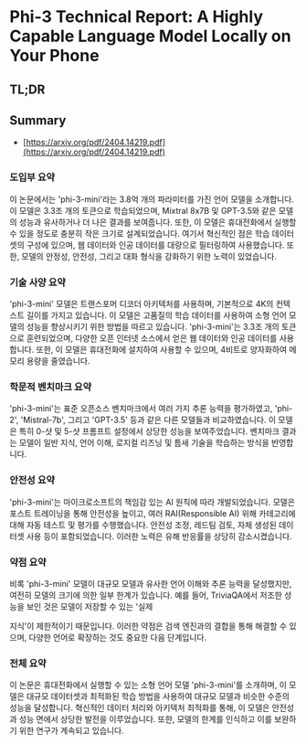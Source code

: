 # Phi-3 Technical Report: A Highly Capable Language Model Locally on Your Phone
## TL;DR
## Summary
- [https://arxiv.org/pdf/2404.14219.pdf](https://arxiv.org/pdf/2404.14219.pdf)

### 도입부 요약
이 논문에서는 'phi-3-mini'라는 3.8억 개의 파라미터를 가진 언어 모델을 소개합니다. 이 모델은 3.3조 개의 토큰으로 학습되었으며, Mixtral 8x7B 및 GPT-3.5와 같은 모델의 성능과 유사하거나 더 나은 결과를 보여줍니다. 또한, 이 모델은 휴대전화에서 실행할 수 있을 정도로 충분히 작은 크기로 설계되었습니다. 여기서 혁신적인 점은 학습 데이터셋의 구성에 있으며, 웹 데이터와 인공 데이터를 대량으로 필터링하여 사용했습니다. 또한, 모델의 안정성, 안전성, 그리고 대화 형식을 강화하기 위한 노력이 있었습니다.

### 기술 사양 요약
'phi-3-mini' 모델은 트랜스포머 디코더 아키텍처를 사용하며, 기본적으로 4K의 컨텍스트 길이를 가지고 있습니다. 이 모델은 고품질의 학습 데이터를 사용하여 소형 언어 모델의 성능을 향상시키기 위한 방법을 따르고 있습니다. 'phi-3-mini'는 3.3조 개의 토큰으로 훈련되었으며, 다양한 오픈 인터넷 소스에서 얻은 웹 데이터와 인공 데이터를 사용합니다. 또한, 이 모델은 휴대전화에 설치하여 사용할 수 있으며, 4비트로 양자화하여 메모리 용량을 줄였습니다.

### 학문적 벤치마크 요약
'phi-3-mini'는 표준 오픈소스 벤치마크에서 여러 가지 추론 능력을 평가하였고, 'phi-2', 'Mistral-7b', 그리고 'GPT-3.5' 등과 같은 다른 모델들과 비교하였습니다. 이 모델은 특히 0-샷 및 5-샷 프롬프트 설정에서 상당한 성능을 보여주었습니다. 벤치마크 결과는 모델이 일반 지식, 언어 이해, 로지컬 리즈닝 및 틈새 기술을 학습하는 방식을 반영합니다.

### 안전성 요약
'phi-3-mini'는 마이크로소프트의 책임감 있는 AI 원칙에 따라 개발되었습니다. 모델은 포스트 트레이닝을 통해 안전성을 높이고, 여러 RAI(Responsible AI) 위해 카테고리에 대해 자동 테스트 및 평가를 수행했습니다. 안전성 조정, 레드팀 검토, 자체 생성된 데이터셋 사용 등이 포함되었습니다. 이러한 노력은 유해 반응률을 상당히 감소시켰습니다.

### 약점 요약
비록 'phi-3-mini' 모델이 대규모 모델과 유사한 언어 이해와 추론 능력을 달성했지만, 여전히 모델의 크기에 의한 일부 한계가 있습니다. 예를 들어, TriviaQA에서 저조한 성능을 보인 것은 모델이 저장할 수 있는 '실제

 지식'이 제한적이기 때문입니다. 이러한 약점은 검색 엔진과의 결합을 통해 해결할 수 있으며, 다양한 언어로 확장하는 것도 중요한 다음 단계입니다.

### 전체 요약
이 논문은 휴대전화에서 실행할 수 있는 소형 언어 모델 'phi-3-mini'를 소개하며, 이 모델은 대규모 데이터셋과 최적화된 학습 방법을 사용하여 대규모 모델과 비슷한 수준의 성능을 달성합니다. 혁신적인 데이터 처리와 아키텍처 최적화를 통해, 이 모델은 안전성과 성능 면에서 상당한 발전을 이루었습니다. 또한, 모델의 한계를 인식하고 이를 보완하기 위한 연구가 계속되고 있습니다.